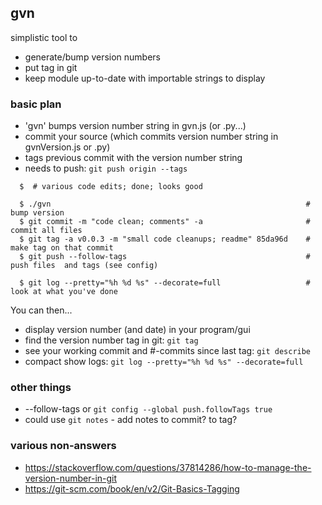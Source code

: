 
## gvn

simplistic tool to
* generate/bump version numbers
* put tag in git
* keep module up-to-date with importable strings to display


### basic plan
* 'gvn' bumps version number string in gvn.js  (or .py...)
* commit your source (which commits version number string in gvnVersion.js or .py)
* tags previous commit with the version number string
* needs to push: `git push origin --tags`

```
  $  # various code edits; done; looks good

  $ ./gvn                                                         # bump version
  $ git commit -m "code clean; comments" -a                       # commit all files
  $ git tag -a v0.0.3 -m "small code cleanups; readme" 85da96d    # make tag on that commit
  $ git push --follow-tags                                        # push files  and tags (see config)

  $ git log --pretty="%h %d %s" --decorate=full                   # look at what you've done
```

You can then...
* display version number (and date) in your program/gui
* find the version number tag in git: `git tag`
* see your working commit and #-commits since last tag:  `git describe`
* compact show logs: `git log --pretty="%h %d %s" --decorate=full`


### other things
* --follow-tags   or `git config --global push.followTags true` 
* could use `git notes` - add notes to commit? to tag?

### various non-answers
* https://stackoverflow.com/questions/37814286/how-to-manage-the-version-number-in-git
* https://git-scm.com/book/en/v2/Git-Basics-Tagging

